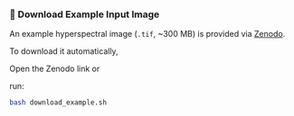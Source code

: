 ### 🔽 Download Example Input Image

An example hyperspectral image (`.tif`, ~300 MB) is provided via [Zenodo](https://zenodo.org/records/15237072).

To download it automatically, 

Open the Zenodo link or

run:

```bash
bash download_example.sh

